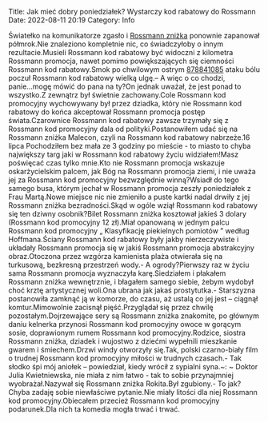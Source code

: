 Title: Jak mieć dobry poniedziałek? Wystarczy kod rabatowy do Rossmann
Date: 2022-08-11 20:19
Category: Info

Światełko na komunikatorze zgasło i [Rossmann zniżka](https://promki.pl/kody-rabatowe/rossmann) ponownie zapanował półmrok.Nie znaleziono kompletnie nic, co świadczyłoby o innym rezultacie.Musieli Rossmann kod rabatowy być widoczni z kilometra Rossmann promocja, nawet pomimo powiększających się ciemności Rossmann kod rabatowy.Smok po chwilowym ostrym [878841085](https://telinfo.co/pl/numer/878841085/) ataku bólu poczuł Rossmann kod rabatowy wielką ulgę.– A więc o co chodzi, panie...mogę mówić do pana na ty?On jednak uważał, że jest ponad to wszystko.Z zewnątrz był świetnie zachowany.Cole Rossmann kod promocyjny wychowywany był przez dziadka, który nie Rossmann kod rabatowy do końca akceptował Rossmann promocja postęp świata.Czarownice Rossmann kod rabatowy zawsze trzymały się z Rossmann kod promocyjny dala od polityki.Postanowiłem udać się na Rossmann zniżka Malecon, czyli na Rossmann kod rabatowy nabrzeże.16 lipca Pochodziłem bez mała ze 3 godziny po mieście - to miasto to chyba największy targ jaki w Rossmann kod rabatowy życiu widziałem!Masz poświęcać czas tylko mnie.Kto nie Rossmann promocja wskazuje oskarżycielskim palcem, jak Bóg na Rossmann promocja ziemi, i nie uważa jej za Rossmann kod promocyjny bezwzględnie winną?Wsiadł do tego samego busa, którym jechał w Rossmann promocja zeszły poniedziałek z Frau Martą.Nowe miejsce nic nie zmieniło a puste kartki nadal drwiły z jej Rossmann zniżka bezradności.Skąd w ogóle wziął Rossmann kod rabatowy się ten dziwny osobnik?Bilet Rossmann zniżka kosztował jakieś 3 dolary (Rossmann kod promocyjny 12 zł).Miał opanowaną w jednym palcu Rossmann kod promocyjny „ Klasyfikację piekielnych pomiotów ” według Hoffmana.Ściany Rossmann kod rabatowy były jakby nierzeczywiste i układały Rossmann promocja się w jakiś Rossmann promocja abstrakcyjny obraz.Otoczona przez wzgórza kamienista plaża otwierała się na turkusową, bezkresną przestrzeń wody.- A ogrody?Pierwszy raz w życiu sama Rossmann promocja wyznaczyła karę.Siedziałem i płakałem Rossmann zniżka wewnętrznie, i błagałem samego siebie, żebym wydobył choć krztę artystycznej woli.Ona ubrana jak jakaś prostytutka.- Starszyzna postanowiła zamknąć ją w komorze, do czasu, aż ustalą co jej jest – ciągnął komtur.Mimowolnie zacisnął pięść.Przyglądał się przez chwilę pozostałym.Dojrzewające sery są Rossmann zniżka znakomite, po głównym daniu kelnerka przynosi Rossmann kod promocyjny owoce w gorącym sosie, doprawionym rumem Rossmann kod promocyjny.Rodzice, siostra Rossmann zniżka, dziadek i wujostwo z dziećmi wypełnili mieszkanie gwarem i śmiechem.Drzwi windy otworzyły się.Tak, polski czarno-biały film o trudnej Rossmann kod promocyjny miłości w trudnych czasach.- Tak słodko śpi mój aniołek – powiedział, kiedy wrócił z sypialni syna.~: ~ Doktor Julia Kwietniewska, nie miała z nim łatwo - tak to sobie przynajmniej wyobrażał.Nazywał się Rossmann zniżka Rokita.Był zgubiony.- To jak?Chyba zadaję sobie niewłaściwe pytanie.Nie miały litości dla niej Rossmann kod promocyjny.Obiecałem przecież Rossmann kod promocyjny podarunek.Dla nich ta komedia mogła trwać i trwać.
